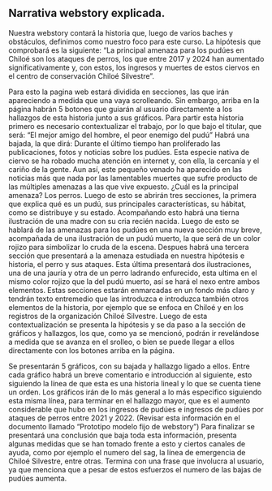 ## Narrativa webstory explicada.

Nuestra webstory contará la historia que, luego de varios baches y obstáculos, definimos como nuestro foco para este curso.
La hipótesis que comprobará es la siguiente:
“La principal amenaza para los pudúes en Chiloé son los ataques de perros, los que entre 2017 y 2024 han aumentado significativamente y, con estos, los ingresos y muertes de estos ciervos en el centro de conservación Chiloé Silvestre”.

Para esto la pagina web estará dividida en secciones, las que irán apareciendo a medida que una vaya scrolleando. Sin embargo, arriba en la página habrán 5 botones que guiarán al usuario  directamente a los hallazgos de esta historia junto a sus gráficos. 
Para partir esta historia primero es necesario contextualizar el trabajo, por lo que bajo el titular, que será:
“El mejor amigo del hombre, el peor enemigo del pudú”
Habrá una bajada, la que dirá: 
Durante el último tiempo han proliferado las publicaciones, fotos y noticias sobre los pudúes. Esta especie nativa de ciervo se ha robado mucha atención en internet y, con ella, la cercanía y el cariño de la gente. Aun así, este pequeño venado ha aparecido en las noticias más que nada por las lamentables muertes que sufre producto de las múltiples amenazas a las que vive expuesto. ¿Cuál es la principal amenaza? Los perros.
Luego de esto se abrirán tres secciones, la primera que explica qué es un pudú, sus principales características, su hábitat, como se distribuye y su estado. Acompañando esto habrá una tierna ilustración de una madre con su cria recién nacida.
Luego de esto se hablará de las amenazas para los pudúes en una nueva sección muy breve, acompañada de una ilustración de un pudú muerto, la que será de un color rojizo para simbolizar lo cruda de la escena. 
Despues habrá una tercera sección que presentará a la amenaza estudiada en nuestra hipótesis e historia, el perro y sus ataques. Esta última presentará dos ilustraciones, una de una jauría y otra de un perro ladrando enfurecido, esta ultima en el mismo color rojizo que la del pudú muerto, así se hará el nexo entre ambos elementos. 
Estas secciones estarán enmarcadas en un fondo más claro y tendrán texto entremedio que las introduzca e introduzca también otros elementos de la historia, por ejemplo que se enfoca en Chiloé y en los registros de la organización Chiloé Silvestre.
Luego de esta contextualización se presenta la hipótesis y se da paso a la sección de gráficos y hallazgos, los que, como ya se mencionó, podrán ir revelándose a medida que se avanza en el srolleo, o bien se puede llegar a ellos directamente con los botones arriba en la página. 

Se presentarán 5 gráficos, con su bajada y hallazgo ligado a ellos.
Entre cada gráfico habrá un breve comentario e introducción al siguiente, esto siguiendo la línea de que esta es una historia lineal y lo que se cuenta tiene un orden. Los gráficos irán de lo más general a lo más especifico siguiendo esta misma línea, para terminar en el hallazgo mayor, que es el aumento considerable que hubo en los ingresos de pudúes e ingresos de pudúes por ataques de perros entre 2021 y 2022.
(Revisar esta información en el documento llamado “Prototipo modelo fijo de webstory”)
Para finalizar se presentará una conclusión que baja toda esta información, presenta algunas medidas que se han tomado frente a esto y ciertos canales de ayuda, como por ejemplo el numero del sag, la línea de emergencia de Chiloé Silvestre, entre otras. 
Termina con una frase que involucra al usuario, ya que menciona que a pesar de estos esfuerzos el numero de las bajas de pudúes aumenta. 
